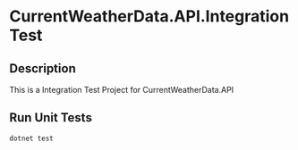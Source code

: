# CurrentWeatherData.API.IntegrationTest

## Description
This is a Integration Test Project for CurrentWeatherData.API

## Run Unit Tests
```
dotnet test
```
